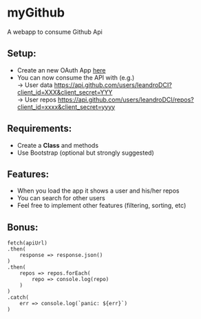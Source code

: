 # myGithub

A webapp to consume Github Api

## Setup:  
- Create an new OAuth App [here](https://github.com/settings/developers)
- You can now consume the API with (e.g.)  
-> User data https://api.github.com/users/leandroDCI?client_id=XXX&client_secret=YYY  
-> User repos https://api.github.com/users/leandroDCI/repos?client_id=xxxx&client_secret=yyyy  
## Requirements:
- Create a **Class** and methods
- Use Bootstrap (optional but strongly suggested)

## Features:
- When you load the app it shows a user and his/her repos  
- You can search for other users
- Feel free to implement other features (filtering, sorting, etc)


## Bonus:  

```
fetch(apiUrl)
.then(
	response => response.json()
)
.then(
	repos => repos.forEach( 
		repo => console.log(repo)
	)
)
.catch(
	err => console.log(`panic: ${err}`)
)
```

